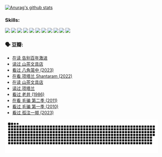 
[![Anurag's github stats](https://github-readme-stats.vercel.app/api?username=w940853815)](https://github.com/anuraghazra/github-readme-stats)

### Skills:

<code><img height="32" src="https://cdn.jsdelivr.net/npm/simple-icons@v5/icons/python.svg"></code>
<code><img height="32" src="https://cdn.jsdelivr.net/npm/simple-icons@v5/icons/javascript.svg"></code>
<code><img height="32" src="https://cdn.jsdelivr.net/npm/simple-icons@v5/icons/django.svg"></code>
<code><img height="32" src="https://cdn.jsdelivr.net/npm/simple-icons@v5/icons/flask.svg"></code>
<code><img height="32" src="https://cdn.jsdelivr.net/npm/simple-icons@v5/icons/vuetify.svg"></code>
<code><img height="32" src="https://cdn.jsdelivr.net/npm/simple-icons@v5/icons/git.svg"></code>
<code><img height="32" src="https://cdn.jsdelivr.net/npm/simple-icons@v5/icons/docker.svg"></code>
<code><img height="32" src="https://cdn.jsdelivr.net/npm/simple-icons@v5/icons/postgresql.svg"></code>
<code><img height="32" src="https://cdn.jsdelivr.net/npm/simple-icons@v5/icons/elasticsearch.svg"></code>
<code><img height="32" src="https://cdn.jsdelivr.net/npm/simple-icons@v5/icons/macos.svg"></code>
<code><img height="32" src="https://cdn.jsdelivr.net/npm/simple-icons@v5/icons/linux.svg"></code>

### 🗣 豆瓣:

<!-- DOUBAN-ACTIVITIES:START -->
- [在读 告别百年激进](https://www.douban.com/people/136069238/status/4374953075/?_i=94953290)
- [读过 山茶文具店](https://www.douban.com/people/136069238/status/4374952154/?_i=94953290)
- [看过 八角笼中‎ (2023)](https://www.douban.com/people/136069238/status/4367541707/?_i=94953290)
- [在看 项塔兰 Shantaram‎ (2022)](https://www.douban.com/people/136069238/status/4365497032/?_i=94953290)
- [在读 山茶文具店](https://www.douban.com/people/136069238/status/4364620725/?_i=94953290)
- [读过 项塔兰](https://www.douban.com/people/136069238/status/4364620288/?_i=94953290)
- [看过 老井‎ (1986)](https://www.douban.com/people/136069238/status/4362366672/?_i=94953290)
- [在看 毛骗 第二季‎ (2011)](https://www.douban.com/people/136069238/status/4355752869/?_i=94953290)
- [看过 毛骗 第一季‎ (2010)](https://www.douban.com/people/136069238/status/4355752667/?_i=94953290)
- [看过 孤注一掷‎ (2023)](https://www.douban.com/people/136069238/status/4354774568/?_i=94953290)
<!-- DOUBAN-ACTIVITIES:END -->


![Snake animation](https://raw.githubusercontent.com/w940853815/w940853815/output/github-contribution-grid-snake.svg)

<!--
**w940853815/w940853815** is a ✨ _special_ ✨ repository because its `README.md` (this file) appears on your GitHub profile.

Here are some ideas to get you started:

- 🔭 I’m currently working on ...
- 🌱 I’m currently learning ...
- 👯 I’m looking to collaborate on ...
- 🤔 I’m looking for help with ...
- 💬 Ask me about ...
- 📫 How to reach me: ...
- 😄 Pronouns: ...
- ⚡ Fun fact: ...
-->
